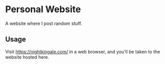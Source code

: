 # Personal Website
A website where I post random stuff.

## Usage
Visit https://nightkingale.com/ in a web browser, and you'll be taken to the website hosted here.